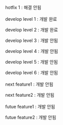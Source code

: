 hotfix 1 : 해결 안됨
<br></br>
develop level 1 : 개발 완료

develop level 2 : 개발 완료

develop level 3 : 개발 안됨

develop level 4 : 개발 안됨

develop level 5 : 개발 안됨

develop level 6 : 개발 안됨
<br></br>
next feature1 : 개발 안됨

next feature2 : 개발 안됨
<br></br>
futue feature1 : 개발 안됨

futue feature2 : 개발 안됨